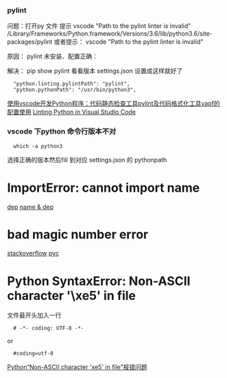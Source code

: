 ### pylint 

问题：打开py 文件 提示
vscode "Path to the pylint linter is invalid" 
/Library/Frameworks/Python.framework/Versions/3.6/lib/python3.6/site-packages/pylint
或者提示：
vscode "Path to the pylint linter is invalid"

原因：
pylint 未安装、配置正确：

解决：
pip show pylint 看看版本
settings.json  设置成这样就好了

```
  "python.linting.pylintPath": "pylint",
  "python.pythonPath": "/usr/bin/python3",
```

[使用vscode开发Python程序：代码静态检查工具pylint及代码格式化工具yapf的配置使用](https://blog.csdn.net/sunxb10/article/details/80984243)
[Linting Python in Visual Studio Code](https://code.visualstudio.com/docs/python/linting)


### vscode 下python 命令行版本不对

```
  which -a python3
```
选择正确的版本然后fill 到对应 settings.json 的 pythonpath

# ImportError: cannot import name
  [dep](https://segmentfault.com/a/1190000010600365)
  [name & dep](https://blog.csdn.net/m0_37561765/article/details/78714603)

# bad magic number error
  [stackoverflow](https://stackoverflow.com/questions/514371/whats-the-bad-magic-number-error)
  [pyc](https://blog.csdn.net/kmust20093211/article/details/41649929)

  

# Python  SyntaxError: Non-ASCII character '\xe5' in file
文件最开头加入一行
```
  # -*- coding: UTF-8 -*-
```
or
```
  #coding=utf-8
```


[Python“Non-ASCII character 'xe5' in file”报错问题](https://blog.csdn.net/geekmanong/article/details/50514984)